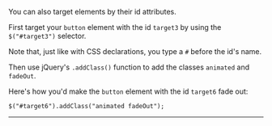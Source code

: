 <div class="challenge-instructions jquery"><div><section id="description">
<p>You can also target elements by their id attributes.</p>
<p>First target your <code>button</code> element with the id <code>target3</code> by using the <code>$("#target3")</code> selector.</p>
<p>Note that, just like with CSS declarations, you type a <code>#</code> before the id's name.</p>
<p>Then use jQuery's <code>.addClass()</code> function to add the classes <code>animated</code> and <code>fadeOut</code>.</p>
<p>Here's how you'd make the <code>button</code> element with the id <code>target6</code> fade out:</p>
<pre class="language-js"><code class="language-js"><span class="token function">$</span><span class="token punctuation">(</span><span class="token string">"#target6"</span><span class="token punctuation">)</span><span class="token punctuation">.</span><span class="token function">addClass</span><span class="token punctuation">(</span><span class="token string">"animated fadeOut"</span><span class="token punctuation">)</span><span class="token punctuation">;</span>
</code></pre>
</section></div><hr/></div>
